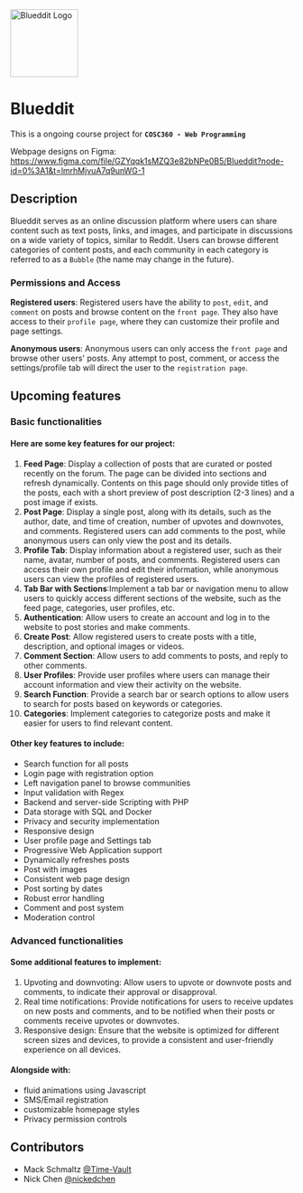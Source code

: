 <picture>
  <img src="https://user-images.githubusercontent.com/88886207/217671905-3e9c7b3d-d6de-4821-85b6-af54b38244e0.png" alt="Blueddit Logo" height="120">
</picture>

# Blueddit

This is a ongoing course project for **`COSC360 - Web Programming`**

Webpage designs on Figma: <https://www.figma.com/file/GZYqqk1sMZQ3e82bNPe0B5/Blueddit?node-id=0%3A1&t=lmrhMjvuA7q9unWG-1>

## Description

Blueddit serves as an online discussion platform where users can share content such as text posts, links, and images, and participate in discussions on a wide variety of topics, similar to Reddit. Users can browse different categories of content posts, and each community in each category is referred to as a `Bubble` (the name may change in the future).

### Permissions and Access

**Registered users**: Registered users have the ability to `post`, `edit`, and `comment` on posts and browse content on the `front page`. They also have access to their `profile page`, where they can customize their profile and page settings.

**Anonymous users**: Anonymous users can only access the `front page` and browse other users' posts. Any attempt to post, comment, or access the settings/profile tab will direct the user to the `registration page`.

## Upcoming features

### Basic functionalities

#### Here are some key features for our project:

1. **Feed Page**: Display a collection of posts that are curated or posted recently on the forum. The page can be divided into sections and refresh dynamically. Contents on this page should only provide titles of the posts, each with a short preview of post description (2-3 lines) and a post image if exists.
1. **Post Page**: Display a single post, along with its details, such as the author, date, and time of creation, number of upvotes and downvotes, and comments. Registered users can add comments to the post, while anonymous users can only view the post and its details.
1. **Profile Tab**: Display information about a registered user, such as their name, avatar, number of posts, and comments. Registered users can access their own profile and edit their information, while anonymous users can view the profiles of registered users.
1. **Tab Bar with Sections**:Implement a tab bar or navigation menu to allow users to quickly access different sections of the website, such as the feed page, categories, user profiles, etc.
1. **Authentication**: Allow users to create an account and log in to the website to post stories and make comments.
1. **Create Post**: Allow registered users to create posts with a title, description, and optional images or videos.
1. **Comment Section**: Allow users to add comments to posts, and reply to other comments.
1. **User Profiles**: Provide user profiles where users can manage their account information and view their activity on the website.
1. **Search Function**: Provide a search bar or search options to allow users to search for posts based on keywords or categories.
1. **Categories**: Implement categories to categorize posts and make it easier for users to find relevant content.

#### Other key features to include:

 - Search function for all posts
 - Login page with registration option
 - Left navigation panel to browse communities
 - Input validation with Regex
 - Backend and server-side Scripting with PHP
 - Data storage with SQL and Docker
 - Privacy and security implementation
 - Responsive design
 - User profile page and Settings tab
 - Progressive Web Application support
 - Dynamically refreshes posts
 - Post with images
 - Consistent web page design
 - Post sorting by dates
 - Robust error handling
 - Comment and post system
 - Moderation control

### Advanced functionalities

#### Some additional features to implement:

1. Upvoting and downvoting: Allow users to upvote or downvote posts and comments, to indicate their approval or disapproval.
1. Real time notifications: Provide notifications for users to receive updates on new posts and comments, and to be notified when their posts or comments receive upvotes or downvotes.
1. Responsive design: Ensure that the website is optimized for different screen sizes and devices, to provide a consistent and user-friendly experience on all devices.

#### Alongside with:

 - fluid animations using Javascript
 - SMS/Email registration
 - customizable homepage styles
 - Privacy permission controls

## Contributors

- Mack Schmaltz  [@Time-Vault](https://github.com/Time-Vault)
- Nick Chen  [@nickedchen](https://github.com/nickedchen)
